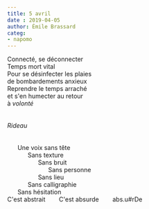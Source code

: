 ```yaml
---
title: 5 avril
date : 2019-04-05
author: Émile Brassard
categ: 
- napomo
---
```

Connecté, se déconnecter\
Temps mort vital\
Pour se désinfecter les plaies\
de bombardements anxieux\
Reprendre le temps arraché\
et s'en humecter au retour\
à *volonté*
\
\
\
*Rideau*\
\
\
&nbsp;&nbsp;&nbsp;&nbsp;&nbsp;&nbsp;Une voix sans tête\
&nbsp;&nbsp;&nbsp;&nbsp;&nbsp;&nbsp;&nbsp;&nbsp;&nbsp;&nbsp;&nbsp;&nbsp;Sans texture\
&nbsp;&nbsp;&nbsp;&nbsp;&nbsp;&nbsp;&nbsp;&nbsp;&nbsp;&nbsp;&nbsp;&nbsp;&nbsp;&nbsp;&nbsp;&nbsp;&nbsp;&nbsp;Sans bruit\
&nbsp;&nbsp;&nbsp;&nbsp;&nbsp;&nbsp;&nbsp;&nbsp;&nbsp;&nbsp;&nbsp;&nbsp;&nbsp;&nbsp;&nbsp;&nbsp;&nbsp;&nbsp;&nbsp;&nbsp;&nbsp;&nbsp;&nbsp;&nbsp;Sans personne\
&nbsp;&nbsp;&nbsp;&nbsp;&nbsp;&nbsp;&nbsp;&nbsp;&nbsp;&nbsp;&nbsp;&nbsp;&nbsp;&nbsp;&nbsp;&nbsp;&nbsp;&nbsp;Sans lieu\
&nbsp;&nbsp;&nbsp;&nbsp;&nbsp;&nbsp;&nbsp;&nbsp;&nbsp;&nbsp;&nbsp;&nbsp;Sans calligraphie\
&nbsp;&nbsp;&nbsp;&nbsp;&nbsp;&nbsp;Sans hésitation\
C'est abstrait &nbsp;&nbsp;&nbsp;&nbsp;&nbsp;&nbsp; C'est absurde &nbsp;&nbsp;&nbsp;&nbsp;&nbsp;&nbsp; abs.u#rDe 